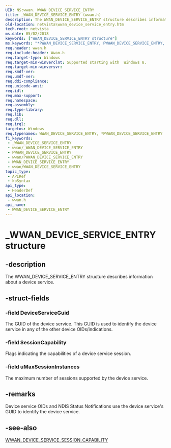 ```yaml
---
UID: NS:wwan._WWAN_DEVICE_SERVICE_ENTRY
title: _WWAN_DEVICE_SERVICE_ENTRY (wwan.h)
description: The WWAN_DEVICE_SERVICE_ENTRY structure describes information about a device service.
old-location: netvista\wwan_device_service_entry.htm
tech.root: netvista
ms.date: 05/02/2018
keywords: ["WWAN_DEVICE_SERVICE_ENTRY structure"]
ms.keywords: "*PWWAN_DEVICE_SERVICE_ENTRY, PWWAN_DEVICE_SERVICE_ENTRY, PWWAN_DEVICE_SERVICE_ENTRY structure pointer [Network Drivers Starting with Windows Vista], WWAN_DEVICE_SERVICE_ENTRY, WWAN_DEVICE_SERVICE_ENTRY structure [Network Drivers Starting with Windows Vista], _WWAN_DEVICE_SERVICE_ENTRY, netvista.wwan_device_service_entry, wwan/PWWAN_DEVICE_SERVICE_ENTRY, wwan/WWAN_DEVICE_SERVICE_ENTRY"
req.header: wwan.h
req.include-header: Wwan.h
req.target-type: Windows
req.target-min-winverclnt: Supported starting with  Windows 8.
req.target-min-winversvr: 
req.kmdf-ver: 
req.umdf-ver: 
req.ddi-compliance: 
req.unicode-ansi: 
req.idl: 
req.max-support: 
req.namespace: 
req.assembly: 
req.type-library: 
req.lib: 
req.dll: 
req.irql: 
targetos: Windows
req.typenames: WWAN_DEVICE_SERVICE_ENTRY, *PWWAN_DEVICE_SERVICE_ENTRY
f1_keywords:
 - _WWAN_DEVICE_SERVICE_ENTRY
 - wwan/_WWAN_DEVICE_SERVICE_ENTRY
 - PWWAN_DEVICE_SERVICE_ENTRY
 - wwan/PWWAN_DEVICE_SERVICE_ENTRY
 - WWAN_DEVICE_SERVICE_ENTRY
 - wwan/WWAN_DEVICE_SERVICE_ENTRY
topic_type:
 - APIRef
 - kbSyntax
api_type:
 - HeaderDef
api_location:
 - wwan.h
api_name:
 - WWAN_DEVICE_SERVICE_ENTRY
---
```


# _WWAN_DEVICE_SERVICE_ENTRY structure


## -description

The WWAN_DEVICE_SERVICE_ENTRY structure describes information about a device service.

## -struct-fields

### -field DeviceServiceGuid

The GUID of the device service. This GUID is used to identify the device service in any of the other device OIDs/indications.

### -field SessionCapability

Flags indicating the capabilities of a device service session.

### -field uMaxSessionInstances

The maximum number of sessions supported by the device service.

## -remarks

Device service OIDs and NDIS Status Notifications use the device service's GUID to identify the device service.

## -see-also

<a href="/windows-hardware/drivers/ddi/wwan/ne-wwan-_wwan_device_service_session_capability">WWAN_DEVICE_SERVICE_SESSION_CAPABILITY</a>
